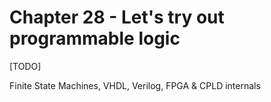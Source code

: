 

# Chapter 28 - Let's try out programmable logic

[TODO]

Finite State Machines, VHDL, Verilog, FPGA & CPLD internals
